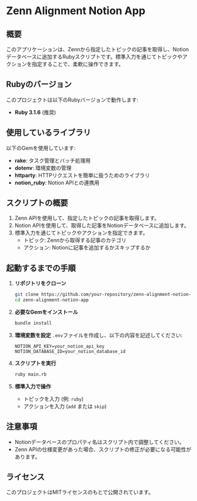 # Zenn Alignment Notion App

## 概要
このアプリケーションは、Zennから指定したトピックの記事を取得し、Notionデータベースに追加するRubyスクリプトです。標準入力を通じてトピックやアクションを指定することで、柔軟に操作できます。

## Rubyのバージョン
このプロジェクトは以下のRubyバージョンで動作します:
- **Ruby 3.1.6** (推奨)

## 使用しているライブラリ
以下のGemを使用しています:
- **rake**: タスク管理とバッチ処理用
- **dotenv**: 環境変数の管理
- **httparty**: HTTPリクエストを簡単に扱うためのライブラリ
- **notion_ruby**: Notion APIとの連携用

## スクリプトの概要
1. Zenn APIを使用して、指定したトピックの記事を取得します。
2. Notion APIを使用して、取得した記事をNotionデータベースに追加します。
3. 標準入力を通じてトピックやアクションを指定できます。
   - トピック: Zennから取得する記事のカテゴリ
   - アクション: Notionに記事を追加するかスキップするか

## 起動するまでの手順
1. **リポジトリをクローン**
   ```bash
   git clone https://github.com/your-repository/zenn-alignment-notion-app.git
   cd zenn-alignment-notion-app
   ```

2. **必要なGemをインストール**
   ```bash
   bundle install
   ```

3. **環境変数を設定**
   `.env`ファイルを作成し、以下の内容を記述してください:
   ```
   NOTION_API_KEY=your_notion_api_key
   NOTION_DATABASE_ID=your_notion_database_id
   ```

4. **スクリプトを実行**
   ```bash
   ruby main.rb
   ```

5. **標準入力で操作**
   - トピックを入力 (例: `ruby`)
   - アクションを入力 (`add` または `skip`)

## 注意事項
- Notionデータベースのプロパティ名はスクリプト内で調整してください。
- Zenn APIの仕様変更があった場合、スクリプトの修正が必要になる可能性があります。

## ライセンス
このプロジェクトはMITライセンスのもとで公開されています。
